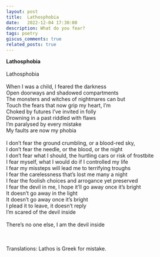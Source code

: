 ```yaml
---
layout: post
title:  Lathosphobia
date:   2022-12-04 17:30:00
description: What do you fear?
tags: poetry
giscus_comments: true
related_posts: true
---
```


<div class="poem">
<b>Lathosphobia</b><br><br>Lathosphobia<br><br>When I was a child, I feared the darkness<br>Open doorways and shadowed compartments<br>The monsters and witches of nightmares can but<br>Touch the fears that now grip my heart, I’m<br>Choked by futures I’ve invited in folly<br>Drowning in a past riddled with flaws<br>I’m paralysed by every mistake<br>My faults are now my phobia<br><br>I don’t fear the ground crumbling, or a blood-red sky,<br>I don’t fear the needle, or the blood, or the night<br>I don’t fear what I should, the hurtling cars or risk of frostbite<br>I fear myself, what I would do if I controlled my life<br>I fear my missteps will lead me to terrifying troughs <br>I fear the carelessness that’s lost me many a night<br>I fear the foolish choices and arrogance yet preserved<br>I fear the devil in me, I hope it’ll go away once it’s bright<br>It doesn’t go away in the light<br>It doesn’t go away once it’s bright<br>I plead it to leave, it doesn’t reply<br>I’m scared of the devil inside<br><br>There’s no one else, I am the devil inside</div>

<br><br>Translations: Lathos is Greek for mistake.
